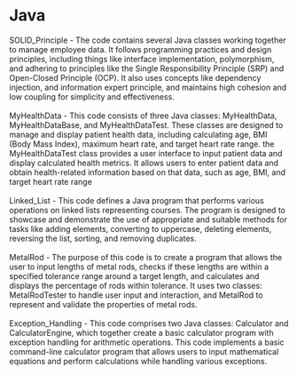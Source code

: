 # Java
SOLID_Principle - 
The code contains several Java classes working together to manage employee data. It follows programming practices and design principles, including things like interface implementation, polymorphism, and adhering to principles like the Single Responsibility Principle (SRP) and Open-Closed Principle (OCP). It also uses concepts like dependency injection, and information expert principle, and maintains high cohesion and low coupling for simplicity and effectiveness.
<br><br>
MyHealthData - This code consists of three Java classes: MyHealthData, MyHealthDataBase, and MyHealthDataTest. These classes are designed to manage and display patient health data, including calculating age, BMI (Body Mass Index), maximum heart rate, and target heart rate range. the MyHealthDataTest class provides a user interface to input patient data and display calculated health metrics. It allows users to enter patient data and obtain health-related information based on that data, such as age, BMI, and target heart rate range
<br><br>
Linked_List - This code defines a Java program that performs various operations on linked lists representing courses. The program is designed to showcase and demonstrate the use of appropriate and suitable methods for tasks like adding elements, converting to uppercase, deleting elements, reversing the list, sorting, and removing duplicates.
<br><br>
MetalRod - The purpose of this code is to create a program that allows the user to input lengths of metal rods, checks if these lengths are within a specified tolerance range around a target length, and calculates and displays the percentage of rods within tolerance. It uses two classes: MetalRodTester to handle user input and interaction, and MetalRod to represent and validate the properties of metal rods.
<br><br>
Exception_Handling - This code comprises two Java classes: Calculator and CalculatorEngine, which together create a basic calculator program with exception handling for arithmetic operations. This code implements a basic command-line calculator program that allows users to input mathematical equations and perform calculations while handling various exceptions. 
